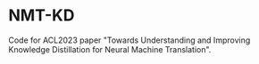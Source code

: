 # NMT-KD
Code for ACL2023 paper "Towards Understanding and Improving Knowledge Distillation for Neural Machine Translation".
